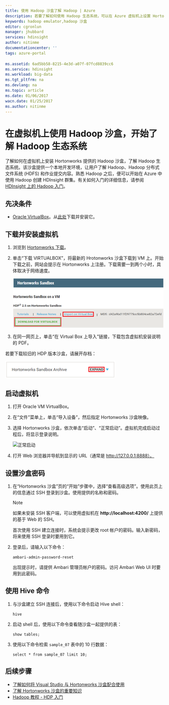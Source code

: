 ```yaml
---
title: 使用 Hadoop 沙盒了解 Hadoop | Azure
description: 若要了解如何使用 Hadoop 生态系统，可以在 Azure 虚拟机上设置 Hortonworks 提供的 Hadoop 沙盒。
keywords: hadoop emulator,hadoop 沙盒
editor: cgronlun
manager: jhubbard
services: hdinsight
author: nitinme
documentationcenter: ''
tags: azure-portal

ms.assetid: 6ad5bb58-8215-4e3d-a07f-07fcd8839cc6
ms.service: hdinsight
ms.workload: big-data
ms.tgt_pltfrm: na
ms.devlang: na
ms.topic: article
ms.date: 01/06/2017
wacn.date: 01/25/2017
ms.author: nitinme
---
```


# 在虚拟机上使用 Hadoop 沙盒，开始了解 Hadoop 生态系统

了解如何在虚拟机上安装 Hortonworks 提供的 Hadoop 沙盒，了解 Hadoop 生态系统。该沙盒提供一个本地开发环境，让用户了解 Hadoop、Hadoop 分布式文件系统 (HDFS) 和作业提交内容。熟悉 Hadoop 之后，便可以开始在 Azure 中使用 Hadoop 创建 HDInsight 群集。有关如何入门的详细信息，请参阅 [HDInsight 上的 Hadoop 入门](./hdinsight-hadoop-linux-tutorial-get-started.md)。

## 先决条件
* [Oracle VirtualBox](https://www.virtualbox.org/)。从[此处](https://www.virtualbox.org/wiki/Downloads)下载并安装它。

## 下载并安装虚拟机
1. 浏览到 [Hortonworks 下载](http://hortonworks.com/downloads/#sandbox)。
2. 单击“下载 VIRTUALBOX”，将最新的 Hrotonworks 沙盒下载到 VM 上。开始下载之前，网站会提示在 Hortonworks 上注册。下载需要一到两个小时，具体取决于网络速度。

    ![用于下载 Hortonworks Sandbox for VirtualBox 的链接图像](./media/hdinsight-hadoop-emulator-get-started/download-sandbox.png)  

3. 在同一网页上，单击“在 Virtual Box 上导入”链接，下载包含虚拟机安装说明的 PDF。

若要下载较旧的 HDP 版本沙盒，请展开存档：

![Hortonworks 沙盒存档](./media/hdinsight-hadoop-emulator-get-started/hortonworks-sandbox-archive.png)  

## 启动虚拟机

1. 打开 Oracle VM VirtualBox。
2. 在“文件”菜单上，单击“导入设备”，然后指定 Hortonworks 沙盒映像。
1. 选择 Hortonworks 沙盒，依次单击“启动”、“正常启动”。虚拟机完成启动过程后，将显示登录说明。

    ![正常启动](./media/hdinsight-hadoop-emulator-get-started/normal-start.png)  

2. 打开 Web 浏览器并导航到显示的 URL（通常是 http://127.0.0.1:8888）。

## <a name="set-passwords"></a> 设置沙盒密码

1. 在“Hortonworks 沙盒”页的“开始”步骤中，选择“查看高级选项”。使用此页上的信息通过 SSH 登录到沙盒。使用提供的名称和密码。

    > [!NOTE]
    如果未安装 SSH 客户端，可以使用虚拟机在 **http://localhost:4200/** 上提供的基于 Web 的 SSH。
    > 

    首次使用 SSH 建立连接时，系统会提示更改 root 帐户的密码。输入新密码，将来使用 SSH 登录时要用到它。
2. 登录后，请输入以下命令：

    ```
    ambari-admin-password-reset
    ```

    出现提示时，请提供 Ambari 管理员帐户的密码。访问 Ambari Web UI 时要用到此密码。

## 使用 Hive 命令

1. 与沙盒建立 SSH 连接后，使用以下命令启动 Hive shell：

    ```
    hive
    ```
2. 启动 shell 后，使用以下命令查看随沙盒一起提供的表：

    ```
    show tables;
    ```
3. 使用以下命令检索 `sample_07` 表中的 10 行数据：

    ```
    select * from sample_07 limit 10;
    ```

## 后续步骤
* [了解如何将 Visual Studio 与 Hortonworks 沙盒配合使用](./hdinsight-hadoop-emulator-visual-studio.md)
* [了解 Hortonworks 沙盒的重要知识](http://hortonworks.com/hadoop-tutorial/learning-the-ropes-of-the-hortonworks-sandbox/)
* [Hadoop 教程 - HDP 入门](http://hortonworks.com/hadoop-tutorial/hello-world-an-introduction-to-hadoop-hcatalog-hive-and-pig/)

<!---HONumber=Mooncake_0120_2017-->
<!--Update_Description: update meta properties & wording update-->